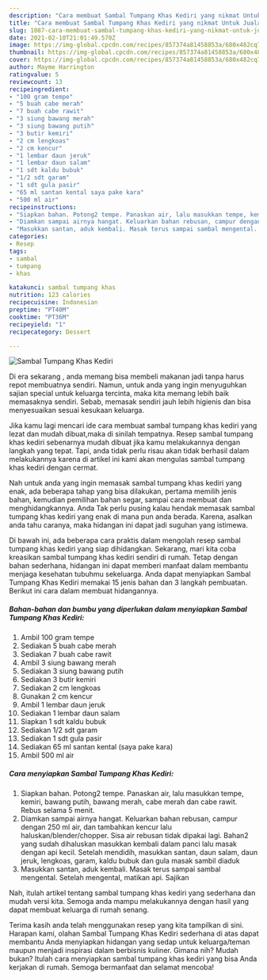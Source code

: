```yaml
---
description: "Cara membuat Sambal Tumpang Khas Kediri yang nikmat Untuk Jualan"
title: "Cara membuat Sambal Tumpang Khas Kediri yang nikmat Untuk Jualan"
slug: 1087-cara-membuat-sambal-tumpang-khas-kediri-yang-nikmat-untuk-jualan
date: 2021-02-10T21:01:49.570Z
image: https://img-global.cpcdn.com/recipes/857374a81458853a/680x482cq70/sambal-tumpang-khas-kediri-foto-resep-utama.jpg
thumbnail: https://img-global.cpcdn.com/recipes/857374a81458853a/680x482cq70/sambal-tumpang-khas-kediri-foto-resep-utama.jpg
cover: https://img-global.cpcdn.com/recipes/857374a81458853a/680x482cq70/sambal-tumpang-khas-kediri-foto-resep-utama.jpg
author: Mayme Harrington
ratingvalue: 5
reviewcount: 13
recipeingredient:
- "100 gram tempe"
- "5 buah cabe merah"
- "7 buah cabe rawit"
- "3 siung bawang merah"
- "3 siung bawang putih"
- "3 butir kemiri"
- "2 cm lengkoas"
- "2 cm kencur"
- "1 lembar daun jeruk"
- "1 lembar daun salam"
- "1 sdt kaldu bubuk"
- "1/2 sdt garam"
- "1 sdt gula pasir"
- "65 ml santan kental saya pake kara"
- "500 ml air"
recipeinstructions:
- "Siapkan bahan. Potong2 tempe. Panaskan air, lalu masukkan tempe, kemiri, bawang putih, bawang merah, cabe merah dan cabe rawit. Rebus selama 5 menit."
- "Diamkan sampai airnya hangat. Keluarkan bahan rebusan, campur dengan 250 ml air, dan tambahkan kencur lalu haluskan/blender/chopper. Sisa air rebusan tidak dipakai lagi. Bahan2 yang sudah dihaluskan masukkan kembali dalam panci lalu masak dengan api kecil. Setelah mendidih, masukkan santan, daun salam, daun jeruk, lengkoas, garam, kaldu bubuk dan gula masak sambil diaduk"
- "Masukkan santan, aduk kembali. Masak terus sampai sambal mengental. Setelah mengental, matikan api. Sajikan"
categories:
- Resep
tags:
- sambal
- tumpang
- khas

katakunci: sambal tumpang khas 
nutrition: 123 calories
recipecuisine: Indonesian
preptime: "PT40M"
cooktime: "PT36M"
recipeyield: "1"
recipecategory: Dessert

---
```



![Sambal Tumpang Khas Kediri](https://img-global.cpcdn.com/recipes/857374a81458853a/680x482cq70/sambal-tumpang-khas-kediri-foto-resep-utama.jpg)

Di era  sekarang , anda memang bisa membeli makanan jadi tanpa harus repot membuatnya sendiri. Namun, untuk anda yang ingin menyuguhkan sajian special untuk keluarga tercinta, maka kita memang lebih baik memasaknya sendiri. Sebab, memasak sendiri jauh lebih higienis dan bisa menyesuaikan sesuai kesukaan keluarga.

Jika kamu lagi mencari ide cara membuat sambal tumpang khas kediri yang lezat dan mudah dibuat,maka di sinilah tempatnya. Resep sambal tumpang khas kediri  sebenarnya mudah dibuat jika kamu melakukannya dengan langkah yang tepat. Tapi, anda tidak perlu risau akan tidak berhasil dalam melakukannya 
karena di artikel ini kami akan mengulas sambal tumpang khas kediri dengan cermat.  



Nah untuk anda yang ingin memasak sambal tumpang khas kediri yang enak, ada beberapa tahap yang bisa dilakukan, pertama memilih jenis bahan, kemudian pemilihan bahan segar, sampai cara membuat dan menghidangkannya. Anda Tak perlu pusing kalau hendak memasak sambal tumpang khas kediri yang enak di mana pun anda berada. Karena, asalkan anda  tahu caranya, maka hidangan ini dapat jadi suguhan yang istimewa.

Di bawah ini, ada beberapa cara praktis  dalam mengolah resep sambal tumpang khas kediri yang siap dihidangkan. Sekarang, mari kita coba kreasikan sambal tumpang khas kediri sendiri di rumah. Tetap dengan bahan sederhana, hidangan ini dapat memberi manfaat dalam membantu menjaga kesehatan tubuhmu sekeluarga. Anda dapat menyiapkan Sambal Tumpang Khas Kediri memakai 15 jenis bahan dan 3 langkah pembuatan. Berikut ini cara dalam membuat hidangannya.

<!--inarticleads1-->

##### Bahan-bahan dan bumbu yang diperlukan dalam menyiapkan Sambal Tumpang Khas Kediri:

1. Ambil 100 gram tempe
1. Sediakan 5 buah cabe merah
1. Sediakan 7 buah cabe rawit
1. Ambil 3 siung bawang merah
1. Sediakan 3 siung bawang putih
1. Sediakan 3 butir kemiri
1. Sediakan 2 cm lengkoas
1. Gunakan 2 cm kencur
1. Ambil 1 lembar daun jeruk
1. Sediakan 1 lembar daun salam
1. Siapkan 1 sdt kaldu bubuk
1. Sediakan 1/2 sdt garam
1. Sediakan 1 sdt gula pasir
1. Sediakan 65 ml santan kental (saya pake kara)
1. Ambil 500 ml air




<!--inarticleads2-->

##### Cara menyiapkan Sambal Tumpang Khas Kediri:

1. Siapkan bahan. Potong2 tempe. Panaskan air, lalu masukkan tempe, kemiri, bawang putih, bawang merah, cabe merah dan cabe rawit. Rebus selama 5 menit.
1. Diamkan sampai airnya hangat. Keluarkan bahan rebusan, campur dengan 250 ml air, dan tambahkan kencur lalu haluskan/blender/chopper. Sisa air rebusan tidak dipakai lagi. Bahan2 yang sudah dihaluskan masukkan kembali dalam panci lalu masak dengan api kecil. Setelah mendidih, masukkan santan, daun salam, daun jeruk, lengkoas, garam, kaldu bubuk dan gula masak sambil diaduk
1. Masukkan santan, aduk kembali. Masak terus sampai sambal mengental. Setelah mengental, matikan api. Sajikan




Nah, itulah artikel tentang  sambal tumpang khas kediri  yang sederhana dan mudah versi kita. Semoga anda mampu melakukannya dengan hasil yang dapat membuat keluarga di rumah senang. 

Terima kasih anda telah menggunakan resep yang kita tampilkan di sini. Harapan kami, olahan  Sambal Tumpang Khas Kediri sederhana di atas dapat membantu Anda menyiapkan hidangan yang sedap untuk keluarga/teman maupun menjadi inspirasi dalam berbisnis kuliner. Gimana nih? Mudah bukan? Itulah cara menyiapkan sambal tumpang khas kediri yang bisa Anda kerjakan di rumah. Semoga bermanfaat dan selamat mencoba!

